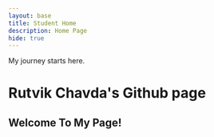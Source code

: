 ```yaml
---
layout: base
title: Student Home 
description: Home Page
hide: true
---
```


My journey starts here.

<html>
<body>

<h1> Rutvik Chavda's Github page </h1>
<h2> Welcome To My Page! </h2>